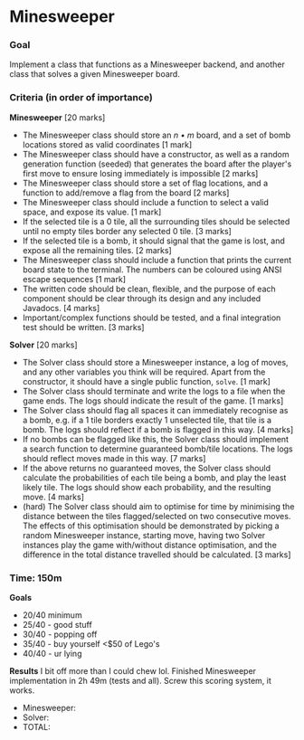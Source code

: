 # Minesweeper

### Goal
Implement a class that functions as a Minesweeper backend, and another class that 
solves a given Minesweeper board.

### Criteria (in order of importance)
**Minesweeper** [20 marks]
* The Minesweeper class should store an *n • m* board, and a set of bomb locations stored
as valid coordinates [1 mark]
* The Minesweeper class should have a constructor, as well as a random generation function
  (seeded) that generates the board after the player's first move to ensure losing immediately is impossible [2 marks]
* The Minesweeper class should store a set of flag locations, and a function to add/remove a 
flag from the board [2 marks]
* The Minesweeper class should include a function to select a valid space, and expose its value. [1 mark]
* If the selected tile is a 0 tile, all the surrounding tiles should be selected until
no empty tiles border any selected 0 tile. [3 marks]
* If the selected tile is a bomb, it should signal that the game is lost, and expose all
the remaining tiles. [2 marks]
* The Minesweeper class should include a function that prints the current board state to 
the terminal. The numbers can be coloured using ANSI escape sequences [1 mark]
* The written code should be clean, flexible, and the purpose of each component should be clear
through its design and any included Javadocs. [4 marks]
* Important/complex functions should be tested, and a final integration test should be written. [3 marks]

**Solver** [20 marks]
- The Solver class should store a Minesweeper instance, a log of moves, and any other variables you think
will be required. Apart from the constructor, it should have a single public function, `solve`. [1 mark]
- The Solver class should terminate and write the logs to a file when the game ends. The logs
should indicate the result of the game. [1 marks]
- The Solver class should flag all spaces it can immediately recognise as a bomb, e.g. if a 1 tile borders
exactly 1 unselected tile, that tile is a bomb. The logs should reflect if a bomb is flagged in this way. [4 marks]
- If no bombs can be flagged like this, the Solver class should implement a search function
to determine guaranteed bomb/tile locations. The logs should reflect moves made in this way. [7 marks]
- If the above returns no guaranteed moves, the Solver class should calculate the probabilities of each
tile being a bomb, and play the least likely tile. The logs should show each probability, 
and the resulting move. [4 marks]
- (hard) The Solver class should aim to optimise for time by minimising the distance
between the tiles flagged/selected on two consecutive moves. The effects of this optimisation
should be demonstrated by picking a random Minesweeper instance, starting move, having two 
Solver instances play the game with/without distance optimisation, and the difference in the
total distance travelled should be calculated. [3 marks]

### Time: 150m
**Goals**
- 20/40 minimum
- 25/40 - good stuff
- 30/40 - popping off
- 35/40 - buy yourself <$50 of Lego's
- 40/40 - ur lying

**Results**
I bit off more than I could chew lol. Finished Minesweeper implementation in 2h 49m (tests and all).
Screw this scoring system, it works. 
- Minesweeper: 
- Solver:
- TOTAL:
